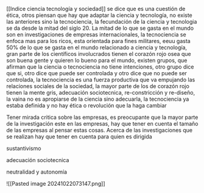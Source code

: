 [[Indice ciencia tecnología y sociedad]]
se dice que es una cuestión de ética, otros piensan que hay que adaptar la ciencia y tecnología, no existe las anteriores sino la tecnociencia, la fecundación de la ciencia y tecnologia 
se da desde la mitad del siglo 20. La mitad de lo que se gasta en el mundo son en investigaciones de empresas internacionales, la tecnociencia se enfoca mas para los ricos, esta
orientada para fines militares, eeuu gasta 50% de lo que se gasta en el mundo relacionado a ciencia y tecnología, gran parte de los científicos involucrados tienen el corazón rojo 
osea que son buena gente y quieren lo bueno para el mundo, existen grupos, que afirman que la ciencia o tecnociencia no tiene intenciones, otro grupo dice que si, otro dice que puede 
ser controlada y otro dice que no puede ser controlada, la tecnociencia es una fuerza productiva que va empujando las relaciones sociales de la sociedad, la mayor parte de los de 
corazón rojo tienen la mente gris, adecuación sociotecnica, re-constricción y re-diseño, la vaina no es apropiarse de la ciencia sino adecuarla, la tecnociencia ya estaba definida y no
hay ética o revolución que la haga cambiar 


Tener mirada critica sobre las empresas, es preocupante que la mayor parte de la investigación este en las empresas, hay que tener en cuenta el tamaño de las empresas al pensar estas
cosas. Acerca de las investigaciones que se realizan hay que tener en cuenta para quien es dirigida

sustantivismo

adecuación sociotecnica 

neutralidad y autonomía 

![[Pasted image 20241022073147.png]]